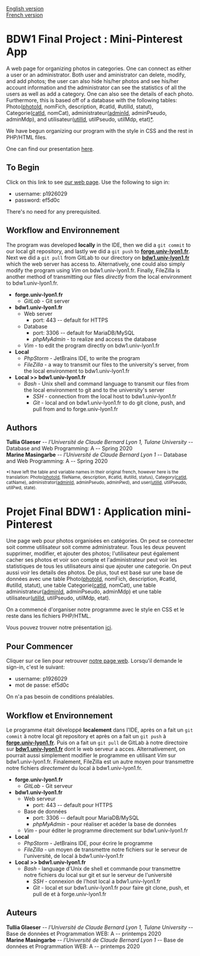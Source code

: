 [English version](#bdw1-final-project--mini-pinterest-app)  
[French version](#Projet-Final-BDW1--Application-mini-Pinterest)

# BDW1 Final Project : Mini-Pinterest App

A web page for organizing photos in categories. One can connect as either a user or an administrator. Both user and aministrator can delete, modify, and add photos; the user can also hide his/her photos and see his/her account information and the administrator can see the statistics of all the users as well as add a category. One can also see the details of each photo. Furthermore, this is based off of a database with the following tables: Photo(<ins>photoId</ins>, nomFich, description, &#35;catId, &#35;utilId, statut), Categorie(<ins>catId</ins>, nomCat), administrateur(<ins>adminId</ins>, adminPseudo, adminMdp), and utilisateur(<ins>utilId</ins>, utilPseudo, utilMdp, etat)[\*](#translation).

We have begun organizing our program with the style in CSS and the rest in PHP/HTML files.

One can find our presentation [here](https://docs.google.com/presentation/d/1CnX2UKTs0m4WMiUYSfFnOpbxuXEd_v2zn0E4gZPTQQc/edit?usp=sharing).

## To Begin

Click on this link to see [our web page](https://bdw1.univ-lyon1.fr/p1926029/BDW1-ProjetFinale/bdw1_projet/index.php). Use the following to sign in:
- username: p1926029
- password: ef5d0c  
 

There's no need for any prerequisited.

## Workflow and Environnement

The program was developed **locally** in the IDE, then we did a `git commit` to our local git repository, and lastly we did a `git push` to [**forge.univ-lyon1.fr**](https://forge.univ-lyon1.fr/p1501149/bdw1_projet).
Next we did a `git pull` from GitLab to our directory on [**bdw1.univ-lyon1.fr**](https://bdw1.univ-lyon1.fr/) which the web server has access to. Alternatively, one could also simply modify the program using *Vim* on bdw1.univ-lyon1.fr. Finally, FileZilla is another method of transmitting our files *directly* from the local environment to bdw1.univ-lyon1.fr.

- **forge.univ-lyon1.fr**
  - *GitLab* - Git server
- **bdw1.univ-lyon1.fr**
  - Web server
    - port: 443 -- default for HTTPS
  - Database
    - port: 3306 -- default for MariaDB/MySQL
    - *phpMyAdmin* - to realize and access the database
  - *Vim* - to edit the program directly on bdw1.univ-lyon1.fr
- **Local**
  - *PhpStorm* - JetBrains IDE, to write the program
  - *FileZilla* - a way to transmit our files to the university's server, from the local environment to bdw1.univ-lyon1.fr  
- **Local >> bdw1.univ-lyon1.fr**
  - *Bash* - Unix shell and command language to transmit our files from the local environment to git and to the university's server
    - *SSH* - connection from the local host to bdw1.univ-lyon1.fr
    - *Git* - local and on bdw1.univ-lyon1.fr to do git clone, push, and pull from and to forge.univ-lyon1.fr



## Authors

**Tullia Glaeser** -- *l'Université de Claude Bernard Lyon 1, Tulane University* -- Database and Web Programming: A -- Spring 2020  
**Marine Masingarbe** -- *l'Université de Claude Bernard Lyon 1* -- Database and Web Programming: A -- Spring 2020

<sub> \*<a name="translation"></a>I have left the table and variable names in their original french, however here is the translation: Photo(<ins>photoId</ins>, fileName, description, &#35;catId, &#35;utilId, status), Category(<ins>catId</ins>, catName), administrator(<ins>adminId</ins>, adminPseudo, adminPwd), and user(<ins>utilId</ins>, utilPseudo, utilPwd, state).</sub>


# Projet Final BDW1 : Application mini-Pinterest

Une page web pour photos organisées en catégories. On peut se connecter soit comme utilisateur soit comme administrateur. Tous les deux peuvent supprimer,
modifier, et ajouter des photos; l'utilisateur peut également cacher ses photos et voir son compte et l'administrateur peut voir les
statistiques de tous les utilisateurs ainsi que ajouter une categorie. On peut aussi voir les details des photos. De plus, tout est
basé sur une base de données avec une table Photo(<ins>photoId</ins>, nomFich, description, &#35;catId, &#35;utilId, statut), une table 
Categorie(<ins>catId</ins>, nomCat), une table administrateur(<ins>adminId</ins>, adminPseudo, adminMdp) et une table utilisateur(<ins>utilId</ins>, utilPseudo, utilMdp, etat).

On a commencé d'organiser notre programme avec le style en CSS et le reste dans les fichiers PHP/HTML.

Vous pouvez trouver notre présentation [ici](https://docs.google.com/presentation/d/1CnX2UKTs0m4WMiUYSfFnOpbxuXEd_v2zn0E4gZPTQQc/edit?usp=sharing).

## Pour Commencer

Cliquer sur ce lien pour retrouver [notre page web](https://bdw1.univ-lyon1.fr/p1926029/BDW1-ProjetFinale/bdw1_projet/index.php). Lorsqu'il demande le sign-in,
c'est le suivant:
- username: p1926029
- mot de passe: ef5d0c  
 

On n'a pas besoin de conditions préalables.

## Workflow et Environnement

Le programme était développé **localement** dans l'IDE, après on a fait un `git commit` à notre local git repository et après on a fait un `git push` à [**forge.univ-lyon1.fr**](https://forge.univ-lyon1.fr/p1501149/bdw1_projet).
Puis on a fait un `git pull` de GitLab à notre directoire sur [**bdw1.univ-lyon1.fr**](https://bdw1.univ-lyon1.fr/) dont le web serveur a acces. Alternativement, on pourrait aussi simplement
modifier le programme en utilisant *Vim* sur bdw1.univ-lyon1.fr. Finalement, FileZilla est un autre moyen pour transmettre notre fichiers *directement* du local à bdw1.univ-lyon1.fr.

- **forge.univ-lyon1.fr**
  - *GitLab* - Git serveur
- **bdw1.univ-lyon1.fr**
  - Web serveur
    - port: 443 -- default pour HTTPS
  - Base de données
    - port: 3306 -- default pour MariaDB/MySQL
    - *phpMyAdmin* - pour réaliser et acéder la base de données
  - *Vim* - pour éditer le programme directement sur bdw1.univ-lyon1.fr
- **Local**
  - *PhpStorm* - JetBrains IDE, pour écrire le programme
  - *FileZilla* - un moyen de transmettre notre fichiers sur le serveur de l'université, de local à bdw1.univ-lyon1.fr  
- **Local >> bdw1.univ-lyon1.fr**
  - *Bash* - language d'Unix de shell et commande pour transmettre notre fichiers du local sur git et sur le serveur de l'université
    - *SSH* - connexion de l'host local a bdw1.univ-lyon1.fr
    - *Git* - local et sur bdw1.univ-lyon1.fr pour faire git clone, push, et pull de et à forge.univ-lyon1.fr



## Auteurs

**Tullia Glaeser** -- *l'Université de Claude Bernard Lyon 1, Tulane University* -- Base de données et Programmation WEB: A -- printemps 2020  
**Marine Masingarbe** -- *l'Université de Claude Bernard Lyon 1* -- Base de données et Programmation WEB: A -- printemps 2020
